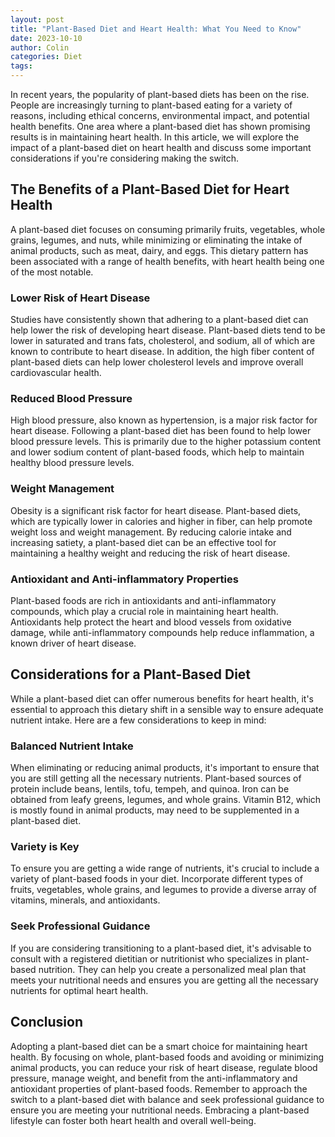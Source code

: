 ```yaml
---
layout: post
title: "Plant-Based Diet and Heart Health: What You Need to Know"
date: 2023-10-10
author: Colin
categories: Diet
tags: 
---
```


In recent years, the popularity of plant-based diets has been on the rise. People are increasingly turning to plant-based eating for a variety of reasons, including ethical concerns, environmental impact, and potential health benefits. One area where a plant-based diet has shown promising results is in maintaining heart health. In this article, we will explore the impact of a plant-based diet on heart health and discuss some important considerations if you're considering making the switch.

## The Benefits of a Plant-Based Diet for Heart Health

A plant-based diet focuses on consuming primarily fruits, vegetables, whole grains, legumes, and nuts, while minimizing or eliminating the intake of animal products, such as meat, dairy, and eggs. This dietary pattern has been associated with a range of health benefits, with heart health being one of the most notable.

### Lower Risk of Heart Disease

Studies have consistently shown that adhering to a plant-based diet can help lower the risk of developing heart disease. Plant-based diets tend to be lower in saturated and trans fats, cholesterol, and sodium, all of which are known to contribute to heart disease. In addition, the high fiber content of plant-based diets can help lower cholesterol levels and improve overall cardiovascular health.

### Reduced Blood Pressure

High blood pressure, also known as hypertension, is a major risk factor for heart disease. Following a plant-based diet has been found to help lower blood pressure levels. This is primarily due to the higher potassium content and lower sodium content of plant-based foods, which help to maintain healthy blood pressure levels.

### Weight Management

Obesity is a significant risk factor for heart disease. Plant-based diets, which are typically lower in calories and higher in fiber, can help promote weight loss and weight management. By reducing calorie intake and increasing satiety, a plant-based diet can be an effective tool for maintaining a healthy weight and reducing the risk of heart disease.

### Antioxidant and Anti-inflammatory Properties

Plant-based foods are rich in antioxidants and anti-inflammatory compounds, which play a crucial role in maintaining heart health. Antioxidants help protect the heart and blood vessels from oxidative damage, while anti-inflammatory compounds help reduce inflammation, a known driver of heart disease.

## Considerations for a Plant-Based Diet

While a plant-based diet can offer numerous benefits for heart health, it's essential to approach this dietary shift in a sensible way to ensure adequate nutrient intake. Here are a few considerations to keep in mind:

### Balanced Nutrient Intake

When eliminating or reducing animal products, it's important to ensure that you are still getting all the necessary nutrients. Plant-based sources of protein include beans, lentils, tofu, tempeh, and quinoa. Iron can be obtained from leafy greens, legumes, and whole grains. Vitamin B12, which is mostly found in animal products, may need to be supplemented in a plant-based diet.

### Variety is Key

To ensure you are getting a wide range of nutrients, it's crucial to include a variety of plant-based foods in your diet. Incorporate different types of fruits, vegetables, whole grains, and legumes to provide a diverse array of vitamins, minerals, and antioxidants.

### Seek Professional Guidance

If you are considering transitioning to a plant-based diet, it's advisable to consult with a registered dietitian or nutritionist who specializes in plant-based nutrition. They can help you create a personalized meal plan that meets your nutritional needs and ensures you are getting all the necessary nutrients for optimal heart health.

## Conclusion

Adopting a plant-based diet can be a smart choice for maintaining heart health. By focusing on whole, plant-based foods and avoiding or minimizing animal products, you can reduce your risk of heart disease, regulate blood pressure, manage weight, and benefit from the anti-inflammatory and antioxidant properties of plant-based foods. Remember to approach the switch to a plant-based diet with balance and seek professional guidance to ensure you are meeting your nutritional needs. Embracing a plant-based lifestyle can foster both heart health and overall well-being.